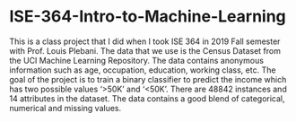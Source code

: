 # ISE-364-Intro-to-Machine-Learning

This is a class project that I did when I took ISE 364 in 2019 Fall semester with Prof. Louis Plebani. The data that we use is the Census Dataset from the UCI Machine Learning Repository. The data contains anonymous information such as age, occupation, education, working class, etc. The goal of the project is to train a binary classifier to predict the income which has two possible values ‘>50K’ and ‘<50K’. There are 48842 instances and 14 attributes in the dataset. The data contains a good blend of categorical, numerical and missing values.
